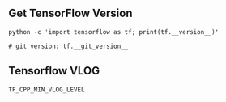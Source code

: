 ## Get TensorFlow Version
```
python -c 'import tensorflow as tf; print(tf.__version__)'

# git version: tf.__git_version__
```

## Tensorflow VLOG
```
TF_CPP_MIN_VLOG_LEVEL
```
